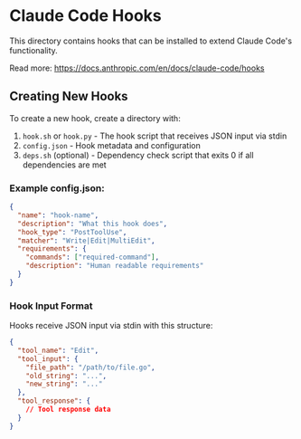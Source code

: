 # Claude Code Hooks

This directory contains hooks that can be installed to extend Claude Code's functionality.

Read more: https://docs.anthropic.com/en/docs/claude-code/hooks

## Creating New Hooks

To create a new hook, create a directory with:

1. `hook.sh` or `hook.py` - The hook script that receives JSON input via stdin
2. `config.json` - Hook metadata and configuration
3. `deps.sh` (optional) - Dependency check script that exits 0 if all dependencies are met

### Example config.json:
```json
{
  "name": "hook-name",
  "description": "What this hook does",
  "hook_type": "PostToolUse",
  "matcher": "Write|Edit|MultiEdit",
  "requirements": {
    "commands": ["required-command"],
    "description": "Human readable requirements"
  }
}
```

### Hook Input Format

Hooks receive JSON input via stdin with this structure:
```json
{
  "tool_name": "Edit",
  "tool_input": {
    "file_path": "/path/to/file.go",
    "old_string": "...",
    "new_string": "..."
  },
  "tool_response": {
    // Tool response data
  }
}
```

